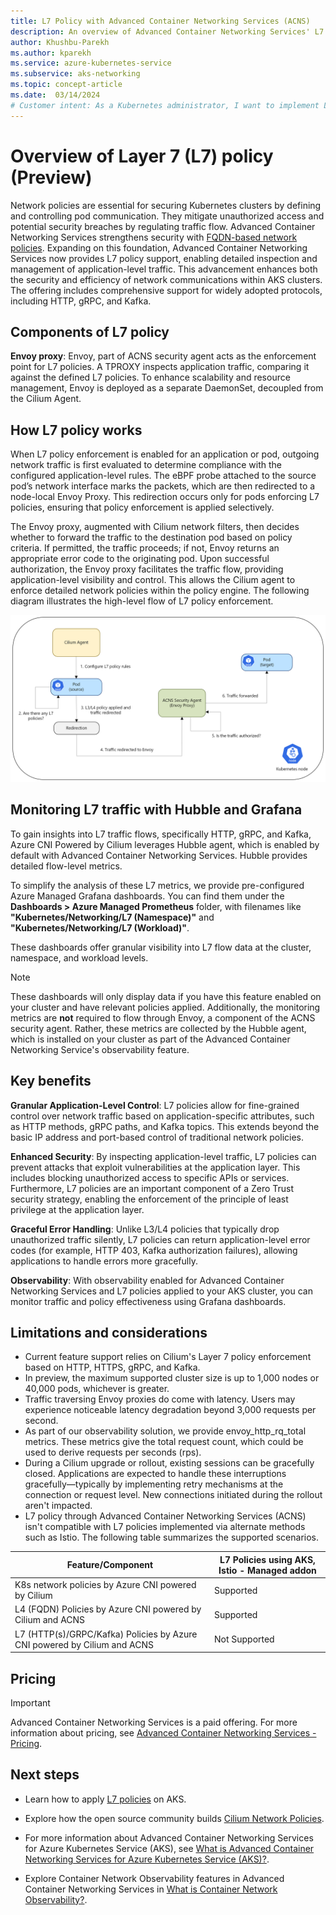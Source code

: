 ```yaml
---
title: L7 Policy with Advanced Container Networking Services (ACNS)
description: An overview of Advanced Container Networking Services' L7 Policy capabilities on Azure Kubernetes Service (AKS).
author: Khushbu-Parekh
ms.author: kparekh
ms.service: azure-kubernetes-service
ms.subservice: aks-networking
ms.topic: concept-article
ms.date:  03/14/2024
# Customer intent: As a Kubernetes administrator, I want to implement Layer 7 policies in my cluster, so that I can enhance application security and traffic management by controlling communication at a granular level based on application-specific attributes.
---
```


# Overview of Layer 7 (L7) policy (Preview) 

Network policies are essential for securing Kubernetes clusters by defining and controlling pod communication. They mitigate unauthorized access and potential security breaches by regulating traffic flow. Advanced Container Networking Services strengthens security with [FQDN-based network policies](./container-network-security-fqdn-filtering-concepts.md). Expanding on this foundation, Advanced Container Networking Services now provides L7 policy support, enabling detailed inspection and management of application-level traffic. This advancement enhances both the security and efficiency of network communications within AKS clusters. The offering includes comprehensive support for widely adopted protocols, including HTTP, gRPC, and Kafka.

## Components of L7 policy

**Envoy proxy**: Envoy, part of ACNS security agent acts as the enforcement point for L7 policies. A TPROXY inspects application traffic, comparing it against the defined L7 policies. To enhance scalability and resource management, Envoy is deployed as a separate DaemonSet, decoupled from the Cilium Agent.

## How L7 policy works

When L7 policy enforcement is enabled for an application or pod, outgoing network traffic is first 
evaluated to determine compliance with the configured application-level rules. The eBPF probe attached to the source pod’s network interface marks the packets, which are then redirected to a node-local Envoy Proxy. This redirection occurs only for pods enforcing L7 policies, ensuring that policy enforcement is applied selectively.

The Envoy proxy, augmented with Cilium network filters, then decides whether to forward the traffic to the destination pod based on policy criteria. If permitted, the traffic proceeds; if not, Envoy returns an appropriate error code to the originating pod. Upon successful authorization, the Envoy proxy facilitates the traffic flow, providing application-level visibility and control. This allows the Cilium agent to enforce detailed network policies within the policy engine. The following diagram illustrates the high-level flow of L7 policy enforcement.

[![Screenshot showing how L7 policies work.](./media/advanced-container-networking-services/how-l7-policy-works.png)](./media/advanced-container-networking-services/how-l7-policy-works.png#lightbox)

## Monitoring L7 traffic with Hubble and Grafana

To gain insights into L7 traffic flows, specifically HTTP, gRPC, and Kafka, Azure CNI Powered by Cilium leverages Hubble agent, which is enabled by default with Advanced Container Networking Services. Hubble provides detailed flow-level metrics.

To simplify the analysis of these L7 metrics, we provide pre-configured Azure Managed Grafana dashboards. You can find them under the **Dashboards > Azure Managed Prometheus** folder, with filenames like  **"Kubernetes/Networking/L7 (Namespace)"** and **"Kubernetes/Networking/L7 (Workload)"**.

These dashboards offer granular visibility into L7 flow data at the cluster, namespace, and workload levels.

> [!NOTE]
> These dashboards will only display data if you have this feature enabled on your cluster and have relevant policies applied.
> Additionally, the monitoring metrics are **not** required to flow through Envoy, a component of the ACNS security agent. Rather, these metrics are collected by the Hubble agent, which is installed on your cluster as part of the Advanced Container Networking Service's observability feature.
## Key benefits

**Granular Application-Level Control**: L7 policies allow for fine-grained control over network traffic based on application-specific attributes, such as HTTP methods, gRPC paths, and Kafka topics. This extends beyond the basic IP address and port-based control of traditional network policies.

**Enhanced Security**: By inspecting application-level traffic, L7 policies can prevent attacks that exploit vulnerabilities at the application layer. This includes blocking unauthorized access to specific APIs or services. Furthermore, L7 policies are an important component of a Zero Trust security strategy, enabling the enforcement of the principle of least privilege at the application layer.

**Graceful Error Handling**: Unlike L3/L4 policies that typically drop unauthorized traffic silently, L7 policies can return application-level error codes (for example, HTTP 403, Kafka authorization failures), allowing applications to handle errors more gracefully.

**Observability**: With observability enabled for Advanced Container Networking Services and L7 policies applied to your AKS cluster, you can monitor traffic and policy effectiveness using Grafana dashboards.

## Limitations and considerations

*	Current feature support relies on Cilium's Layer 7 policy enforcement based on HTTP, HTTPS, gRPC, and Kafka.
*	In preview, the maximum supported cluster size is up to 1,000 nodes or 40,000 pods, whichever is greater.
*    Traffic traversing Envoy proxies do come with latency. Users may experience noticeable latency degradation beyond 3,000 requests per second.
*    As part of our observability solution, we provide envoy_http_rq_total metrics. These metrics give the total request count, which could be used to derive requests per seconds (rps).
*    During a Cilium upgrade or rollout, existing sessions can be gracefully closed. Applications are expected to handle these interruptions gracefully—typically by implementing retry mechanisms at the connection or request level. New connections initiated during the rollout aren't impacted.
*	L7 policy through Advanced Container Networking Services (ACNS)  isn't  compatible with L7 policies implemented via alternate methods such as Istio. The following table summarizes the supported scenarios.
 
| Feature/Component                                  | L7 Policies using AKS, Istio - Managed addon    |
|----------------------------------------------------|-----------|
| K8s network policies by Azure CNI powered by Cilium | Supported |
| L4 (FQDN) Policies by Azure CNI powered by Cilium and ACNS                | Supported |
| L7 (HTTP(s)/GRPC/Kafka) Policies by Azure CNI powered by Cilium and ACNS  | Not Supported |
  
## Pricing
> [!IMPORTANT]
> Advanced Container Networking Services is a paid offering. For more information about pricing, see [Advanced Container Networking Services - Pricing](https://azure.microsoft.com/pricing/details/azure-container-networking-services/).

## Next steps

* Learn how to apply [L7 policies](how-to-apply-l7-policies.md) on AKS.

* Explore how the open source community builds [Cilium Network Policies](https://docs.cilium.io/en/latest/security/policy/).

* For more information about Advanced Container Networking Services for Azure Kubernetes Service (AKS), see [What is Advanced Container Networking Services for Azure Kubernetes Service (AKS)?](advanced-container-networking-services-overview.md).

* Explore Container Network Observability features in Advanced Container Networking Services in [What is Container Network Observability?](container-network-observability-concepts.md).